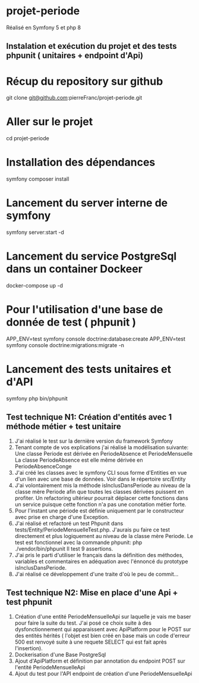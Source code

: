 # projet-periode
Réalisé en Symfony 5 et php 8


## Instalation et exécution du projet et des tests phpunit ( unitaires + endpoint d'Api)

# Récup du repository sur github
git clone git@github.com:pierreFranc/projet-periode.git
# Aller sur le projet
cd projet-periode
# Installation des dépendances
symfony composer install
# Lancement du server interne de symfony
symfony server:start -d
# Lancement du service PostgreSql dans un container Dockeer
docker-compose up -d
# Pour l'utilisation d'une base de donnée de test ( phpunit )
APP_ENV=test symfony console doctrine:database:create
APP_ENV=test symfony console doctrine:migrations:migrate -n
# Lancement des tests unitaires et d'API 
symfony php bin/phpunit



## Test technique N1: Création d'entités avec 1 méthode métier + test unitaire

1. J'ai réalisé le test sur la dernière version du framework Symfony
2. Tenant compte de vos explications j'ai réalisé la modélisation suivante:
  Une classe Periode est dérivée en PeriodeAbsence et PeriodeMensuelle
  La classe PeriodeAbsence est elle même dérivée en PeriodeAbsenceConge
3. J'ai créé les classes avec le symfony CLI sous forme d'Entities en vue d'un lien avec une base de données.
Voir dans le répertoire src/Entity
4. J'ai volontairement mis la méthode isInclusDansPeriode au niveau de la classe mère Periode afin que toutes les classes dérivées puissent en profiter.
Un refactoring ultérieur pourrait déplacer cette fonctions dans un service puisque cette fonction n'a pas une conotation métier forte.
5. Pour l'instant une période est définie uniquement par le constructeur avec prise en charge d'une Exception.
6. J'ai réalisé et refactoré un test Phpunit dans tests/Entity/PeriodeMensuelleTest.php. 
J'aurais pu faire ce test directement et plus logiquement au niveau de la classe mère Periode.
Le test est fonctionnel avec la commande phpunit: php ./vendor/bin/phpunit 
Il test 9 assertions.
7. J'ai pris le parti d'utiliser le français dans la définition des méthodes, variables et commentaires en adéquation avec l'énnoncé du prototype isInclusDansPeriode.
8. J'ai réalisé ce développement d'une traite d'où le peu de commit...



## Test technique N2: Mise en place d'une Api + test phpunit

1. Création d'une entité PeriodeMensuelleApi sur laquelle je vais me baser pour faire la suite du test.
J'ai posé ce choix suite à des dysfonctionnement qui apparaissent avec ApiPlatform pour le POST sur 
des entités hérités ( l'objet est bien créé en base mais un code d'erreur 500 est renvoyé suite à 
une requete SELECT qui est fait après l'insertion).
2. Dockerisation d'une Base PostgreSql
3. Ajout d'ApiPlatform et définition par annotation du endpoint POST sur l'entité PeriodeMensuelleApi
4. Ajout du test pour l'API endpoint de création d'une PeriodeMensuelleApi

